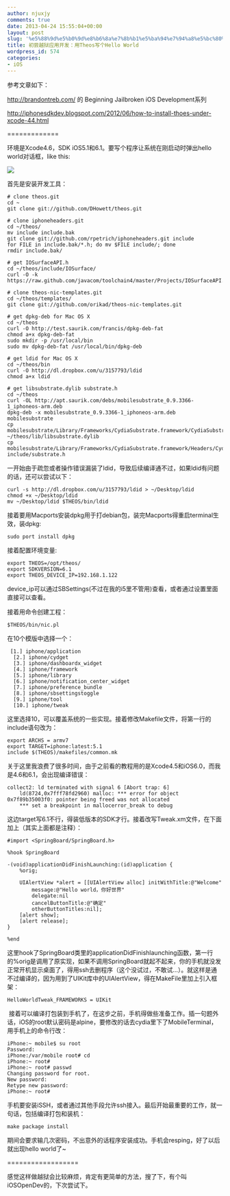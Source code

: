 ```yaml
---
author: njuxjy
comments: true
date: 2013-04-24 15:55:04+00:00
layout: post
slug: '%e5%88%9d%e5%b0%9d%e8%b6%8a%e7%8b%b1%e5%ba%94%e7%94%a8%e5%bc%80%e5%8f%91%ef%bc%9a%e7%94%a8theos%e5%86%99%e4%b8%aahello-world'
title: 初尝越狱应用开发：用Theos写个Hello World
wordpress_id: 574
categories:
- iOS
---
```


参考文章如下：

http://brandontreb.com/ 的 Beginning Jailbroken iOS Development系列

http://iphonesdkdev.blogspot.com/2012/06/how-to-install-thoes-under-xcode-44.html

=============

环境是Xcode4.6，SDK iOS5.1和6.1。要写个程序让系统在刚启动时弹出hello world对话框，like this:

[![](http://www.xiaojiayi.com/wp-content/uploads/2013/04/11111.jpg)](http://www.xiaojiayi.com/wp-content/uploads/2013/04/11111.jpg)

首先是安装开发工具：

    
    # clone theos.git
    cd ~
    git clone git://github.com/DHowett/theos.git
    
    # clone iphoneheaders.git
    cd ~/theos/
    mv include include.bak
    git clone git://github.com/rpetrich/iphoneheaders.git include
    for FILE in include.bak/*.h; do mv $FILE include/; done
    rmdir include.bak/
    
    # get IOSurfaceAPI.h
    cd ~/theos/include/IOSurface/
    curl -O -k https://raw.github.com/javacom/toolchain4/master/Projects/IOSurfaceAPI.h
    
    # clone theos-nic-templates.git
    cd ~/theos/templates/
    git clone git://github.com/orikad/theos-nic-templates.git
    
    # get dpkg-deb for Mac OS X
    cd ~/theos
    curl -O http://test.saurik.com/francis/dpkg-deb-fat
    chmod a+x dpkg-deb-fat
    sudo mkdir -p /usr/local/bin
    sudo mv dpkg-deb-fat /usr/local/bin/dpkg-deb
    
    # get ldid for Mac OS X
    cd ~/theos/bin
    curl -O http://dl.dropbox.com/u/3157793/ldid
    chmod a+x ldid
    
    # get libsubstrate.dylib substrate.h
    cd ~/theos
    curl -OL http://apt.saurik.com/debs/mobilesubstrate_0.9.3366-1_iphoneos-arm.deb
    dpkg-deb -x mobilesubstrate_0.9.3366-1_iphoneos-arm.deb mobilesubstrate
    cp mobilesubstrate/Library/Frameworks/CydiaSubstrate.framework/CydiaSubstrate  ~/theos/lib/libsubstrate.dylib
    cp mobilesubstrate/Library/Frameworks/CydiaSubstrate.framework/Headers/CydiaSubstrate.h include/substrate.h


一开始由于疏忽或者操作错误漏装了ldid，导致后续编译通不过，如果ldid有问题的话，还可以尝试以下：

    
    curl -s http://dl.dropbox.com/u/3157793/ldid > ~/Desktop/ldid
    chmod +x ~/Desktop/ldid
    mv ~/Desktop/ldid $THEOS/bin/ldid


接着要用Macports安装dpkg用于打debian包，装完Macports得重启terminal生效，装dpkg:

    
    sudo port install dpkg


接着配置环境变量:




    
    export THEOS=/opt/theos/
    export SDKVERSION=6.1
    export THEOS_DEVICE_IP=192.168.1.122


device_ip可以通过SBSettings(不过在我的i5里不管用)查看，或者通过设置里面直接可以查看。

接着用命令创建工程：

    
    $THEOS/bin/nic.pl






在10个模版中选择一个：

    
     [1.] iphone/application
      [2.] iphone/cydget
      [3.] iphone/dashboardx_widget
      [4.] iphone/framework
      [5.] iphone/library
      [6.] iphone/notification_center_widget
      [7.] iphone/preference_bundle
      [8.] iphone/sbsettingstoggle
      [9.] iphone/tool
      [10.] iphone/tweak






这里选择10，可以覆盖系统的一些实现。接着修改Makefile文件，将第一行的include语句改为：

    
    export ARCHS = armv7
    export TARGET=iphone:latest:5.1
    include $(THEOS)/makefiles/common.mk






关于这里我浪费了很多时间，由于之前看的教程用的是Xcode4.5和iOS6.0，而我是4.6和6.1，会出现编译错误：




    
    collect2: ld terminated with signal 6 [Abort trap: 6]
        ld(8724,0x7fff78fd2960) malloc: *** error for object 0x7f89b35003f0: pointer being freed was not allocated
        *** set a breakpoint in mallocerror_break to debug


这边target写6.1不行，得装低版本的SDK才行。接着改写Tweak.xm文件，在下面加上（其实上面都是注释）：

    
    #import <SpringBoard/SpringBoard.h>
    
    %hook SpringBoard
    
    -(void)applicationDidFinishLaunching:(id)application {
        %orig;
    
        UIAlertView *alert = [[UIAlertView alloc] initWithTitle:@"Welcome" 
            message:@"Hello world，你好世界" 
            delegate:nil 
            cancelButtonTitle:@"确定" 
            otherButtonTitles:nil];
        [alert show];
        [alert release];
    }
    
    %end






这里hook了SpringBoard类里的applicationDidFinishlaunching函数，第一行的%orig是调用了原实现，如果不调用SpringBoard就起不起来，你的手机就没发正常开机显示桌面了，得用ssh去删程序（这个没试过，不敢试...）。就这样是通不过编译的，因为用到了UIKit库中的UIAlertView，得在MakeFile里加上引入框架：

    
    HelloWorldTweak_FRAMEWORKS = UIKit




 接着可以编译打包装到手机了，在这步之前，手机得做些准备工作。插一句题外话，iOS的root默认密码是alpine，要修改的话去cydia里下了MobileTerminal，用手机上的命令行改：






    
    iPhone:~ mobile$ su root
    Password:
    iPhone:/var/mobile root# cd
    iPhone:~ root#
    iPhone:~ root# passwd
    Changing password for root.
    New password:
    Retype new password:
    iPhone:~ root#












手机要安装iSSH，或者通过其他手段允许ssh接入。最后开始最重要的工作，就一句话，包括编译打包和装机：

    
    make package install












期间会要求输几次密码，不出意外的话程序安装成功。手机会resping，好了以后就出现hello world了~

==================

感觉这样做越狱会比较麻烦，肯定有更简单的方法，搜了下，有个叫iOSOpenDev的，下次尝试下。

































